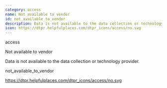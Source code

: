 ```yaml
---
category: access
name: Not available to vendor
id: not_available_to_vendor
description: Data is not available to the data collection or technology provider.
icon: https://dtpr.helpfulplaces.com/dtpr_icons/access/no.svg
---
```

access

Not available to vendor

Data is not available to the data collection or technology provider.

not_available_to_vendor

https://dtpr.helpfulplaces.com/dtpr_icons/access/no.svg